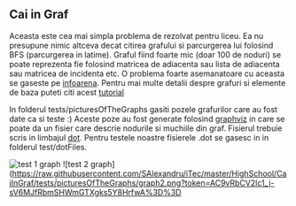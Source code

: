 ## Cai in Graf


Aceasta este cea mai simpla problema de rezolvat pentru liceu.
Ea nu presupune nimic altceva decat citirea grafului si parcurgerea lui folosind BFS (parcurgerea in latime).
Graful fiind foarte mic (doar 100 de noduri) se poate reprezenta fie folosind matricea de adiacenta sau lista de adiacenta
sau matricea de incidenta etc.
O problema foarte asemanatoare cu aceasta se gaseste pe [infoarena](http://www.infoarena.ro/problema/bfs). Pentru mai multe
detalii despre grafuri si elemente de baza puteti citi acest [tutorial](https://www.topcoder.com/community/data-science/data-science-tutorials/introduction-to-graphs-and-their-data-structures-section-2/)

In folderul tests/picturesOfTheGraphs gasiti pozele grafurilor care au fost date ca si teste :)
Aceste poze au fost generate folosind [graphviz](http://www.graphviz.org/) in care se poate da un fisier care descrie 
nodurile si muchiile din graf. Fisierul trebuie scris in limbajul [dot](http://www.graphviz.org/doc/info/lang.html). 
Pentru testele noastre fisierele .dot se gasesc in in folderul test/dotFiles.  

![test 1 graph](https://raw.githubusercontent.com/SAlexandru/iTec/master/HighSchool/CaiInGraf/tests/picturesOfTheGraphs/graph1.png?token=AC9vRbCV2lc1_j-sV6MJfRbmSHWmGTXgks5Y8HrfwA%3D%3D)
![test 2 graph](https://raw.githubusercontent.com/SAlexandru/iTec/master/HighSchool/CaiInGraf/tests/picturesOfTheGraphs/graph2.png?token=AC9vRbCV2lc1_j-sV6MJfRbmSHWmGTXgks5Y8HrfwA%3D%3D




